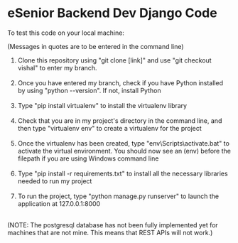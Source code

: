 # eSenior Backend Dev Django Code

To test this code on your local machine:

(Messages in quotes are to be entered in the command line)

1. Clone this repository using "git clone [link]" and use "git checkout vishal" to enter my branch. <br> <br>
2. Once you have entered my branch, check if you have Python installed by using "python --version". If not, install Python <br> <br>
3. Type "pip install virtualenv" to install the virtualenv library <br> <br>
4. Check that you are in my project's directory in the command line, and then type "virtualenv env" to create a virtualenv for the project <br> <br>
5. Once the virtualenv has been created, type "env\Scripts\activate.bat" to activate the virtual environment. You should now see an (env) before the
filepath if you are using Windows command line <br> <br>
6. Type "pip install -r requirements.txt" to install all the necessary libraries needed to run my project <br> <br>
7. To run the project, type "python manage.py runserver" to launch the application at 127.0.0.1:8000 <br> <br>

(NOTE: The postgresql database has not been fully implemented yet for machines that are not mine. This means that REST APIs will not work.)


